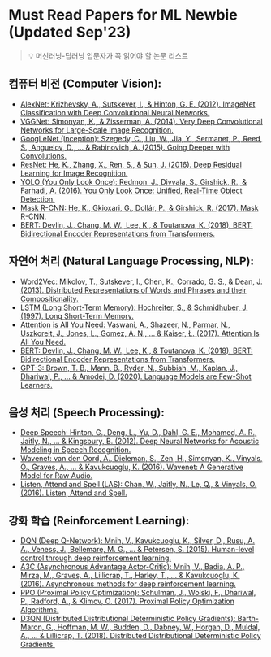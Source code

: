 # Must Read Papers for ML Newbie (Updated Sep'23)

> 💡 머신러닝-딥러닝 입문자가 꼭 읽어야 할 논문 리스트

## 컴퓨터 비전 (Computer Vision):

- [AlexNet: Krizhevsky, A., Sutskever, I., & Hinton, G. E. (2012). ImageNet Classification with Deep Convolutional Neural Networks.](https://proceedings.neurips.cc/paper_files/paper/2012/file/c399862d3b9d6b76c8436e924a68c45b-Paper.pdf)
- [VGGNet: Simonyan, K., & Zisserman, A. (2014). Very Deep Convolutional Networks for Large-Scale Image Recognition.](https://arxiv.org/abs/1409.1556)
- [GoogLeNet (Inception): Szegedy, C., Liu, W., Jia, Y., Sermanet, P., Reed, S., Anguelov, D., ... & Rabinovich, A. (2015). Going Deeper with Convolutions.](https://arxiv.org/abs/1409.4842)
- [ResNet: He, K., Zhang, X., Ren, S., & Sun, J. (2016). Deep Residual Learning for Image Recognition.](https://arxiv.org/abs/1512.03385)
- [YOLO (You Only Look Once): Redmon, J., Divvala, S., Girshick, R., & Farhadi, A. (2016). You Only Look Once: Unified, Real-Time Object Detection.](https://arxiv.org/abs/1506.02640)
- [Mask R-CNN: He, K., Gkioxari, G., Dollár, P., & Girshick, R. (2017). Mask R-CNN.](https://arxiv.org/abs/1703.06870)
- [BERT: Devlin, J., Chang, M. W., Lee, K., & Toutanova, K. (2018). BERT: Bidirectional Encoder Representations from Transformers.](https://arxiv.org/abs/1810.04805)

## 자연어 처리 (Natural Language Processing, NLP):

- [Word2Vec: Mikolov, T., Sutskever, I., Chen, K., Corrado, G. S., & Dean, J. (2013). Distributed Representations of Words and Phrases and their Compositionality.](https://arxiv.org/abs/1310.4546)
- [LSTM (Long Short-Term Memory): Hochreiter, S., & Schmidhuber, J. (1997). Long Short-Term Memory.](https://www.bioinf.jku.at/publications/older/2604.pdf)
- [Attention is All You Need: Vaswani, A., Shazeer, N., Parmar, N., Uszkoreit, J., Jones, L., Gomez, A. N., ... & Kaiser, Ł. (2017). Attention Is All You Need.](https://www.google.com/url?sa=t&rct=j&q=&esrc=s&source=web&cd=&ved=2ahUKEwjam7D8h5-BAxXqsFYBHQMSC0IQFnoECBAQAQ&url=https%3A%2F%2Farxiv.org%2Fabs%2F1706.03762&usg=AOvVaw2ceXGQohV5Kx51VSkfkG08&opi=89978449)
- [BERT: Devlin, J., Chang, M. W., Lee, K., & Toutanova, K. (2018). BERT: Bidirectional Encoder Representations from Transformers.](https://arxiv.org/abs/1810.04805)
- [GPT-3: Brown, T. B., Mann, B., Ryder, N., Subbiah, M., Kaplan, J., Dhariwal, P., ... & Amodei, D. (2020). Language Models are Few-Shot Learners.](https://arxiv.org/abs/2005.14165)

## 음성 처리 (Speech Processing):

- [Deep Speech: Hinton, G., Deng, L., Yu, D., Dahl, G. E., Mohamed, A. R., Jaitly, N., ... & Kingsbury, B. (2012). Deep Neural Networks for Acoustic Modeling in Speech Recognition.](https://ieeexplore.ieee.org/document/6296526)
- [Wavenet: van den Oord, A., Dieleman, S., Zen, H., Simonyan, K., Vinyals, O., Graves, A., ... & Kavukcuoglu, K. (2016). Wavenet: A Generative Model for Raw Audio.](https://arxiv.org/abs/1609.03499)
- [Listen, Attend and Spell (LAS): Chan, W., Jaitly, N., Le, Q., & Vinyals, O. (2016). Listen, Attend and Spell.](https://arxiv.org/abs/1508.01211)

## 강화 학습 (Reinforcement Learning):

- [DQN (Deep Q-Network): Mnih, V., Kavukcuoglu, K., Silver, D., Rusu, A. A., Veness, J., Bellemare, M. G., ... & Petersen, S. (2015). Human-level control through deep reinforcement learning. ](https://www.nature.com/articles/nature14236)
- [A3C (Asynchronous Advantage Actor-Critic): Mnih, V., Badia, A. P., Mirza, M., Graves, A., Lillicrap, T., Harley, T., ... & Kavukcuoglu, K. (2016). Asynchronous methods for deep reinforcement learning.](https://arxiv.org/abs/1602.01783)
- [PPO (Proximal Policy Optimization): Schulman, J., Wolski, F., Dhariwal, P., Radford, A., & Klimov, O. (2017). Proximal Policy Optimization Algorithms.](https://arxiv.org/abs/1707.06347)
- [D3QN (Distributed Distributional Deterministic Policy Gradients): Barth-Maron, G., Hoffman, M. W., Budden, D., Dabney, W., Horgan, D., Muldal, A., ... & Lillicrap, T. (2018). Distributed Distributional Deterministic Policy Gradients.](https://arxiv.org/abs/1804.08617)

<!--
## 컴퓨터 비전 (Computer Vision):
### 이미지 분류 (Image Classification): 이미지가 어떤 객체나 카테고리에 속하는지 분류합니다.
### 객체 검출 (Object Detection): 이미지 내에서 객체의 위치를 찾고 경계 상자를 그립니다.
### 얼굴 인식 (Face Recognition): 얼굴을 인식하고 개별 얼굴을 식별합니다.
### 이미지 분할 (Image Segmentation): 이미지를 픽셀 수준에서 객체로 분할합니다.
### 스타일 변환 (Style Transfer): 한 이미지의 스타일을 다른 이미지에 적용합니다.
### 자율 주행 자동차 (Autonomous Vehicles): 자율 주행 자동차에서 센서 데이터를 처리하고 환경을 이해하는 데 활용됩니다.

## 자연어 처리 (Natural Language Processing, NLP):
### 텍스트 분류 (Text Classification): 텍스트를 카테고리로 분류하거나 감정을 분석합니다.
### 기계 번역 (Machine Translation): 언어 간 번역을 수행합니다.
### 개체명 인식 (Named Entity Recognition, NER): 텍스트에서 명사나 개체를 식별합니다.
### 문서 요약 (Text Summarization): 긴 텍스트를 요약하여 핵심 내용을 추출합니다.
### 감정 분석 (Sentiment Analysis): 텍스트의 감정 톤을 분석합니다.
### 질의 응답 시스템 (Question Answering Systems): 질문에 대한 답변을 생성합니다.

## 음성 처리 (Speech Processing):
### 음성 인식 (Speech Recognition): 음성을 텍스트로 변환합니다.
### 음성 합성 (Speech Synthesis): 텍스트를 음성으로 변환합니다.
### 화자 인식 (Speaker Recognition): 특정 화자를 인식합니다.
### 음성 감정 분석 (Speech Emotion Analysis): 음성에서 감정을 분석합니다.

## 강화 학습 (Reinforcement Learning):
### 에이전트가 환경과 상호 작용하며 보상을 최대화하는 방법을 학습합니다.
### 게임, 로봇 제어, 금융 거래 등 다양한 응용 분야에서 사용됩니다.

## 생성적 모델 (Generative Models):
### 생성적 적대 신경망 (Generative Adversarial Networks, GANs): 이미지, 음성, 텍스트 등의 데이터를 생성합니다.
### 변이형 오토인코더 (Variational Autoencoders, VAEs): 데이터를 생성하고 분석하는 데 사용됩니다.

## 각종 응용 분야:
### 의료 이미지 분석 (Medical Image Analysis)
### 금융 예측 (Financial Forecasting)
### 화학 및 분자 모델링 (Chemistry and Molecular Modeling)
### 게임 개발 (Game Development)
### 로봇 공학 (Robotics)
### 환경 모니터링 (Environmental Monitoring)
-->


<!--
## CNN (Convolutional Neural Network) 

### 

### Computer Vision

- [Image Super-Resolution Using Deep Convolutional Networks](https://arxiv.org/abs/1501.00092)
-->

<!--
CNN (Convolutional Neural Network) 
LSTM (Long Short-Term Memory)
RNN (Recurrent Neural Network)
GAN (Generation Attemarical Network)
RBFN (Radial Basis Function Network)
MLP (Multi-Layer Perceptron)
SOM (Self Organization Map)
DBN (Deep Belief Networks)
RBM (Restricted Boltzmann Machine)
Autoencoder

ref: https://t.ly/othN4
-->
